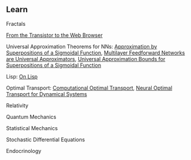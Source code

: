 ## Learn
Fractals

[From the Transistor to the Web Browser](https://github.com/geohot/fromthetransistor)

Universal Approximation Theorems for NNs: [Approximation by Superpositions of a Sigmoidal Function](https://cognitivemedium.com/magic_paper/assets/Cybenko.pdf), [Multilayer Feedforward Networks are Universal Approximators](https://cognitivemedium.com/magic_paper/assets/Hornik.pdf), [Universal Approximation Bounds for Superpositions of a Sigmoidal Function](http://www.stat.yale.edu/~arb4/publications_files/UniversalApproximationBoundsForSuperpositionsOfASigmoidalFunction.pdf)

Lisp: [On Lisp](https://sep.turbifycdn.com/ty/cdn/paulgraham/onlisp.pdf?t=1688221954&)

Optimal Transport: [Computational Optimal Transport](https://optimaltransport.github.io/book/), [Neural Optimal Transport for Dynamical Systems](https://github.com/bunnech/phd_thesis/blob/main/README.md)

Relativity

Quantum Mechanics

Statistical Mechanics

Stochastic Differential Equations

Endocrinology
